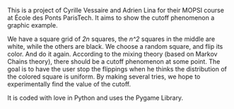This is a project of Cyrille Vessaire and Adrien Lina for their MOPSI course at École des Ponts ParisTech. It aims to show the cutoff phenomenon a graphic example.

We have a square grid of _2n_ squares, the _n^2_ squares in the middle are white, while the others are black. We choose a random square, and flip its color. And do it again. According to the mixing theory (based on Markov Chains theory), there should be a cutoff phenomenon at some point. The goal is to have the user stop the flippings when he thinks the distribution of the colored square is uniform. By making several tries, we hope to experimentally find the value of the cutoff.

It is coded with love in Python and uses the Pygame Library.
